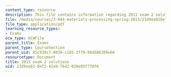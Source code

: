 ```yaml
---
content_type: resource
description: This file contains information regarding 2011 exam 2 solutions.
file: /media/courses/3-044-materials-processing-spring-2013/21d9ea828ef242a976d2026e85f770f6_MIT3_044S13_2011exam2solns.pdf
file_type: application/pdf
learning_resource_types:
- Exams
ocw_type: OCWFile
parent_title: Exams
parent_type: CourseSection
parent_uid: 45c930c7-8030-c183-3ff9-98d686289e66
resourcetype: Document
title: 2011 exam 2 solutions
uid: 21d9ea82-8ef2-42a9-76d2-026e85f770f6
---
```

